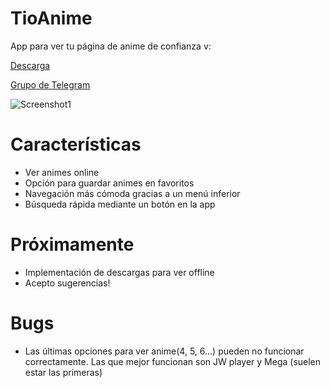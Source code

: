 # TioAnime
App para ver tu página de anime de confianza v:

[Descarga](https://github.com/axiel7/TioAnime/releases/latest)

[Grupo de Telegram](https://t.me/tioanime)

![Screenshot1](https://user-images.githubusercontent.com/12379835/75605928-f0ac7280-5ae7-11ea-9e11-ce35d4980869.jpg)
# Características
* Ver animes online
* Opción para guardar animes en favoritos
* Navegación más cómoda gracias a un menú inferior
* Búsqueda rápida mediante un botón en la app
# Próximamente
* Implementación de descargas para ver offline
* Acepto sugerencias!
# Bugs
* Las últimas opciones para ver anime(4, 5, 6...) pueden no funcionar correctamente.
Las que mejor funcionan son JW player y Mega (suelen estar las primeras)
